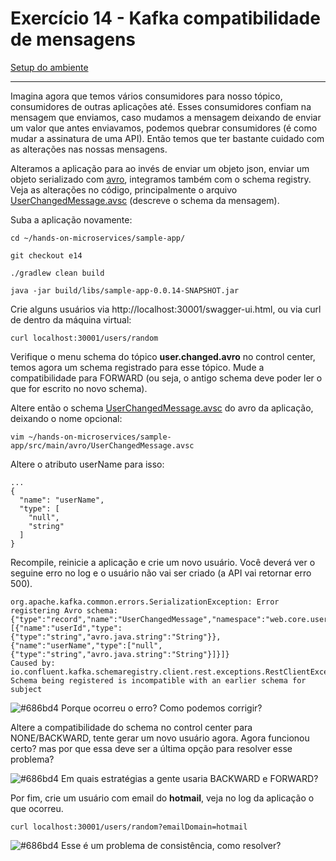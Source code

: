 # Exercício 14 - Kafka compatibilidade de mensagens
[Setup do ambiente](https://github.com/luizroos/hands-on-microservices)

---

Imagina agora que temos vários consumidores para nosso tópico, consumidores de outras aplicações até. Esses consumidores confiam na mensagem que enviamos, caso mudamos a mensagem deixando de enviar um valor que antes enviavamos, podemos quebrar consumidores (é como mudar a assinatura de uma API). Então temos que ter bastante cuidado com as alterações nas nossas mensagens. 

Alteramos a aplicação para ao invés de enviar um objeto json, enviar um objeto serializado com [avro](https://avro.apache.org/), integramos também com o schema registry. Veja as alterações no código, principalmente o arquivo [UserChangedMessage.avsc](/sample-app/src/main/avro/UserChangedMessage.avsc) (descreve o schema da mensagem).

Suba a aplicação novamente:

```console
cd ~/hands-on-microservices/sample-app/

git checkout e14

./gradlew clean build

java -jar build/libs/sample-app-0.0.14-SNAPSHOT.jar
```

Crie alguns usuários via http://localhost:30001/swagger-ui.html, ou via curl de dentro da máquina virtual:

```console
curl localhost:30001/users/random
```

Verifique o menu schema do tópico **user.changed.avro** no control center, temos agora um schema registrado para esse tópico. Mude a compatibilidade para FORWARD (ou seja, o antigo schema deve poder ler o que for escrito no novo schema).

Altere então o schema [UserChangedMessage.avsc](/sample-app/src/main/avro/UserChangedMessage.avsc) do avro da aplicação, deixando o nome opcional: 

```console
vim ~/hands-on-microservices/sample-app/src/main/avro/UserChangedMessage.avsc
```

Altere o atributo userName para isso:

```avro
...
{
  "name": "userName",
  "type": [
    "null",
    "string"
  ]
} 
```

Recompile, reinicie a aplicação e crie um novo usuário. Você deverá ver o seguine erro no log e o usuário não vai ser criado (a API vai retornar erro 500).

```console
org.apache.kafka.common.errors.SerializationException: Error registering Avro schema: {"type":"record","name":"UserChangedMessage","namespace":"web.core.user.pub","fields":[{"name":"userId","type":{"type":"string","avro.java.string":"String"}},{"name":"userName","type":["null",{"type":"string","avro.java.string":"String"}]}]}
Caused by: io.confluent.kafka.schemaregistry.client.rest.exceptions.RestClientException: Schema being registered is incompatible with an earlier schema for subject
```

![#686bd4](https://via.placeholder.com/10/686bd4?text=+) Porque ocorreu o erro? Como podemos corrigir? 

Altere a compatibilidade do schema no control center para NONE/BACKWARD, tente gerar um novo usuário agora. Agora funcionou certo? mas por que essa deve ser a última opção para resolver esse problema?

![#686bd4](https://via.placeholder.com/10/686bd4?text=+) Em quais estratégias a gente usaria BACKWARD e FORWARD?

Por fim, crie um usuário com email do **hotmail**, veja no log da aplicação o que ocorreu. 

```console
curl localhost:30001/users/random?emailDomain=hotmail
```

![#686bd4](https://via.placeholder.com/10/686bd4?text=+) Esse é um problema de consistência, como resolver?
